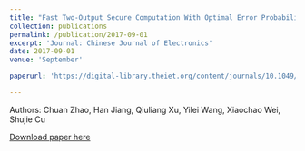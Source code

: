 ```yaml
---
title: "Fast Two-Output Secure Computation With Optimal Error Probability"
collection: publications
permalink: /publication/2017-09-01
excerpt: 'Journal: Chinese Journal of Electronics'
date: 2017-09-01
venue: 'September'

paperurl: 'https://digital-library.theiet.org/content/journals/10.1049/cje.2016.06.025'

---
```

Authors: Chuan Zhao, Han Jiang, Qiuliang Xu, Yilei Wang, Xiaochao Wei, Shujie Cu

[Download paper here](https://digital-library.theiet.org/content/journals/10.1049/cje.2016.06.025)
